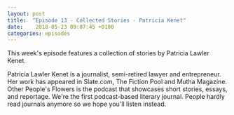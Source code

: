 ```yaml
---
layout: post
title:  "Episode 13 - Collected Stories - Patricia Kenet"
date:    2018-05-23 09:07:45 +0100
categories: episodes
---
```


This week's episode features a collection of stories by Patricia
Lawler Kenet.

Patricia Lawler Kenet is a journalist, semi-retired lawyer and
entrepreneur. Her work has appeared in Slate.com, The Fiction Pool and
Mutha Magazine. Other People's Flowers is the podcast that showcases
short stories, essays, and reportage. We're the first podcast-based
literary journal. People hardly read journals anymore so we hope
you'll listen instead.
